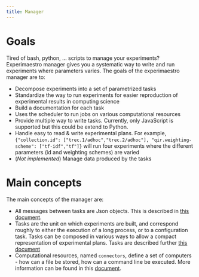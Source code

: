 ```yaml
---
title: Manager
---
```


# Goals

Tired of bash, python, ... scripts to manage your experiments? Experimaestro manager
gives you a systematic way to write and run experiments where parameters varies.
The goals of the experimaestro manager are to:

* Decompose experiments into a set of parametrized tasks
* Standardize the way to run experiments for easier reproduction of experimental results in computing science
* Build a documentation for each task
* Uses the scheduler to run jobs on various computational resources
* Provide multiple way to write tasks. Currently, only JavaScript is supported but this could be extend to Python.
* Handle easy to read & write experimental plans. For example,
    `{"collection.id": ["trec.1/adhoc","trec.2/adhoc"], "qir.weighting-scheme": ["tf-idf","tf"]}`
    will run four experiments where the different parameters (id and weighting schemes) are varied
* (_Not implemented_) Manage data produced by the tasks
  
# Main concepts

The main concepts of the manager are:

* All messages between tasks are Json objects. This is described in [this document](json.html).
* Tasks are the unit on which experiments are built, and correspond roughly to either the execution of a long process,
    or to a configuration task. Tasks can be composed in various ways to allow a compact representation of
    experimental plans.  Tasks are described further [this document](tasks.html)
* Computational resources, named `connectors`, define a set of computers - how can a file be stored, how can a
    command line be executed. More information can be found in this [document](connectors.html).
